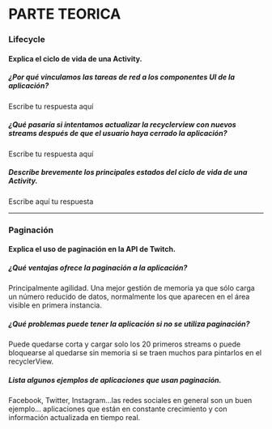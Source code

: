 # PARTE TEORICA

### Lifecycle

#### Explica el ciclo de vida de una Activity.

##### ¿Por qué vinculamos las tareas de red a los componentes UI de la aplicación?
Escribe tu respuesta aquí

##### ¿Qué pasaría si intentamos actualizar la recyclerview con nuevos streams después de que el usuario haya cerrado la aplicación?
Escribe tu respuesta aquí

##### Describe brevemente los principales estados del ciclo de vida de una Activity.
Escribe aquí tu respuesta

---

### Paginación 

#### Explica el uso de paginación en la API de Twitch.

##### ¿Qué ventajas ofrece la paginación a la aplicación?
Principalmente agilidad. Una mejor gestión de memoria ya que sólo carga un número reducido de datos, normalmente los que aparecen en el área visible en primera instancia.

##### ¿Qué problemas puede tener la aplicación si no se utiliza paginación?
Puede quedarse corta y cargar solo los 20 primeros streams o puede bloquearse al quedarse sin memoria si se traen muchos para pintarlos en el recyclerView.

##### Lista algunos ejemplos de aplicaciones que usan paginación.
Facebook, Twitter, Instagram…las redes sociales en general son un buen ejemplo… aplicaciones que están en constante crecimiento y con información actualizada en tiempo real. 
